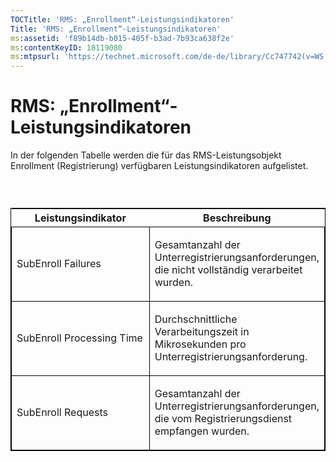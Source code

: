 ```yaml
---
TOCTitle: 'RMS: „Enrollment“-Leistungsindikatoren'
Title: 'RMS: „Enrollment“-Leistungsindikatoren'
ms:assetid: 'f89b14db-b015-405f-b3ad-7b93ca638f2e'
ms:contentKeyID: 18119080
ms:mtpsurl: 'https://technet.microsoft.com/de-de/library/Cc747742(v=WS.10)'
---
```


RMS: „Enrollment“-Leistungsindikatoren
======================================

In der folgenden Tabelle werden die für das RMS-Leistungsobjekt Enrollment (Registrierung) verfügbaren Leistungsindikatoren aufgelistet.

###  

<p> </p>
<table style="border:1px solid black;">
<colgroup>
<col width="50%" />
<col width="50%" />
</colgroup>
<thead>
<tr class="header">
<th>Leistungsindikator</th>
<th>Beschreibung</th>
</tr>
</thead>
<tbody>
<tr class="odd">
<td style="border:1px solid black;"><p>SubEnroll Failures</p></td>
<td style="border:1px solid black;"><p>Gesamtanzahl der Unterregistrierungsanforderungen, die nicht vollständig verarbeitet wurden.</p></td>
</tr>
<tr class="even">
<td style="border:1px solid black;"><p>SubEnroll Processing Time</p></td>
<td style="border:1px solid black;"><p>Durchschnittliche Verarbeitungszeit in Mikrosekunden pro Unterregistrierungsanforderung.</p></td>
</tr>
<tr class="odd">
<td style="border:1px solid black;"><p>SubEnroll Requests</p></td>
<td style="border:1px solid black;"><p>Gesamtanzahl der Unterregistrierungsanforderungen, die vom Registrierungsdienst empfangen wurden.</p></td>
</tr>
</tbody>
</table>

